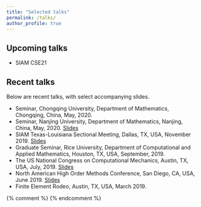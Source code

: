 ```yaml
---
title: "Selected talks"
permalink: /talks/
author_profile: true
---
```


## Upcoming talks

* SIAM CSE21

## Recent talks

Below are recent talks, with select accompanying slides.
* Seminar, Chongqing University, Department of Mathematics, Chongqing, China, May, 2020.
* Seminar, Nanjing University, Department of Mathematics, Nanjing, China, May, 2020. [Slides](../files/NJU.pdf)
* SIAM Texas-Louisiana Sectional Meeting, Dallas, TX, USA, November 2019. [Slides](../files/LA-TX_smu.pdf)
* Graduate Seminar, Rice University, Department of Computational and Applied Mathematics, Houston, TX, USA, September, 2019.
* The US National Congress on Computational Mechanics, Austin, TX, USA, July, 2019. [Slides](../files/USNCCM15.pdf)
* North American High Order Methods Conference, San Diego, CA, USA, June 2019. [Slides](../files/NAHOMCON19.pdf)
* Finite Element Rodeo, Austin, TX, USA, March 2019.

{% comment %} 
{% endcomment %}